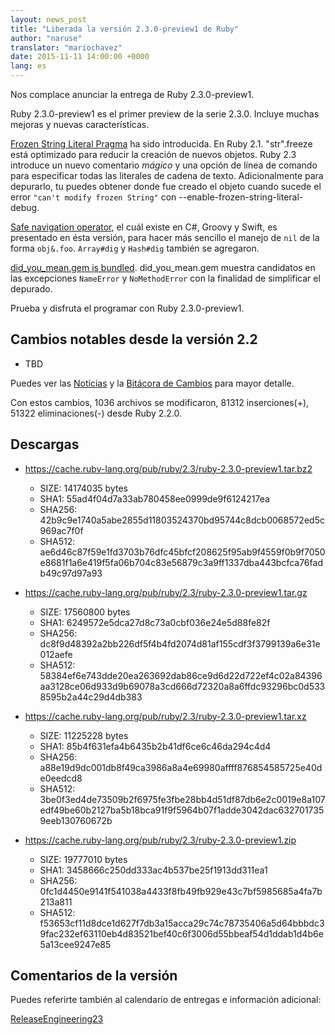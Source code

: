 ```yaml
---
layout: news_post
title: "Liberada la versión 2.3.0-preview1 de Ruby"
author: "naruse"
translator: "mariochavez"
date: 2015-11-11 14:00:00 +0000
lang: es
---
```


Nos complace anunciar la entrega de Ruby 2.3.0-preview1.

Ruby 2.3.0-preview1 es el primer preview de la serie 2.3.0.
Incluye muchas mejoras y nuevas características.

[Frozen String Literal Pragma](https://bugs.ruby-lang.org/issues/11473) 
ha sido introducida. En Ruby 2.1. "str".freeze está optimizado para reducir la
creación de nuevos objetos. Ruby 2.3 introduce un nuevo comentario _mágico_ y
una opción de línea de comando para especificar todas las literales de
cadena 
de texto.
Adicionalmente para depurarlo, tu puedes obtener donde fue creado el objeto
cuando sucede el error `"can't modify frozen String"` con
--enable-frozen-string-literal-debug.

[Safe navigation operator](https://bugs.ruby-lang.org/issues/11537), el cuál
existe en C#, Groovy y Swift, es presentado en ésta versión, para hacer más
sencillo el manejo de `nil` de la forma `obj&.foo`. `Array#dig` y `Hash#dig`
también se agregaron.

[did_you_mean.gem is
bundled](https://bugs.ruby-lang.org/issues/11252). did_you_mean.gem muestra
candidatos en las excepciones `NameError` y `NoMethodError` con la finalidad
de simplificar el depurado.

Prueba y disfruta el programar con Ruby 2.3.0-preview1.

## Cambios notables desde la versión 2.2

* TBD

Puedes ver las [Noticias](https://github.com/ruby/ruby/blob/v2_3_0_preview1/NEWS) y la [Bitácora de Cambios](https://github.com/ruby/ruby/blob/v2_3_0_preview1/ChangeLog) para mayor detalle.

Con estos cambios, 1036 archivos se modificaron, 81312 inserciones(+), 51322
eliminaciones(-) desde Ruby 2.2.0.

## Descargas

* <https://cache.ruby-lang.org/pub/ruby/2.3/ruby-2.3.0-preview1.tar.bz2>

  * SIZE:   14174035 bytes
  * SHA1:   55ad4f04d7a33ab780458ee0999de9f6124217ea
  * SHA256: 42b9c9e1740a5abe2855d11803524370bd95744c8dcb0068572ed5c969ac7f0f
  * SHA512: ae6d46c87f59e1fd3703b76dfc45bfcf208625f95ab9f4559f0b9f7050e8681f1a6e419f5fa06b704c83e56879c3a9ff1337dba443bcfca76fadb49c97d97a93

* <https://cache.ruby-lang.org/pub/ruby/2.3/ruby-2.3.0-preview1.tar.gz>

  * SIZE:   17560800 bytes
  * SHA1:   6249572e5dca27d8c73a0cbf036e24e5d88fe82f
  * SHA256: dc8f9d48392a2bb226df5f4b4fd2074d81af155cdf3f3799139a6e31e012aefe
  * SHA512: 58384ef6e743dde20ea263692dab86ce9d6d22d722ef4c02a84396aa3128ce06d933d9b69078a3cd666d72320a8a6ffdc93296bc0d5338595b2a44c29d4db383

* <https://cache.ruby-lang.org/pub/ruby/2.3/ruby-2.3.0-preview1.tar.xz>

  * SIZE:   11225228 bytes
  * SHA1:   85b4f631efa4b6435b2b41df6ce6c46da294c4d4
  * SHA256: a88e19d9dc001db8f49ca3986a8a4e69980affff876854585725e40de0eedcd8
  * SHA512: 3be0f3ed4de73509b2f6975fe3fbe28bb4d51df87db6e2c0019e8a107edf49be60b2127ba5b18bca91f9f5964b07f1adde3042dac6327017359eeb130760672b

* <https://cache.ruby-lang.org/pub/ruby/2.3/ruby-2.3.0-preview1.zip>

  * SIZE:   19777010 bytes
  * SHA1:   3458666c250dd333ac4b537be25f1913dd311ea1
  * SHA256: 0fc1d4450e9141f541038a4433f8fb49fb929e43c7bf5985685a4fa7b213a811
  * SHA512: f53653cf11d8dce1d627f7db3a15acca29c74c78735406a5d64bbbdc39fac232ef63110eb4d83521bef40c6f3006d55bbeaf54d1ddab1d4b6e5a13cee9247e85

## Comentarios de la versión

Puedes referirte también al calendario de entregas e información adicional:

[ReleaseEngineering23](https://bugs.ruby-lang.org/projects/ruby-trunk/wiki/ReleaseEngineering23)
